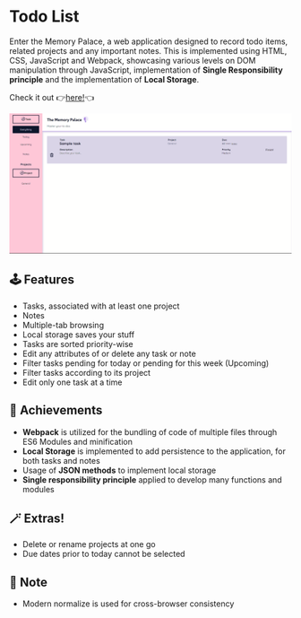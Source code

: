 # Todo List

Enter the Memory Palace, a web application designed to record todo items, related projects and any important notes. This is implemented using HTML, CSS, JavaScript and Webpack, showcasing various levels on DOM manipulation through JavaScript, implementation of **Single Responsibility principle** and the implementation of **Local Storage**.

Check it out :point_right:[here!](https://mell62.github.io/todo-list/):point_left:

![webpage-screenshot](./src/images/screenshot.png)

## :joystick: Features

- Tasks, associated with at least one project
- Notes
- Multiple-tab browsing
- Local storage saves your stuff
- Tasks are sorted priority-wise
- Edit any attributes of or delete any task or note
- Filter tasks pending for today or pending for this week (Upcoming)
- Filter tasks according to its project
- Edit only one task at a time

## :tada: Achievements

- **Webpack** is utilized for the bundling of code of multiple files through ES6 Modules and minification
- **Local Storage** is implemented to add persistence to the application, for both tasks and notes
- Usage of **JSON methods** to implement local storage
- **Single responsibility principle** applied to develop many functions and modules

## :magic_wand: Extras!

- Delete or rename projects at one go
- Due dates prior to today cannot be selected

## :page_with_curl: Note

- Modern normalize is used for cross-browser consistency
